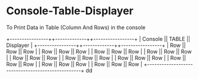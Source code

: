 # Console-Table-Displayer
To Print Data in Table (Column And Rows) in the console

+----------------++-------------++-----------------+
|    Console     ||    TABLE    ||    Displayer    |
+----------------++-------------++-----------------+
|      Row       ||     Row     ||       Row       |
|      Row       ||     Row     ||       Row       |
|      Row       ||     Row     ||       Row       |
|      Row       ||     Row     ||       Row       |
|      Row       ||     Row     ||       Row       |
|      Row       ||     Row     ||       Row       |
|      Row       ||     Row     ||       Row       |
|      Row       ||     Row     ||       Row       |
|      Row       ||     Row     ||       Row       |
|      Row       ||     Row     ||       Row       |
+--------------------------------------------------+
dd
